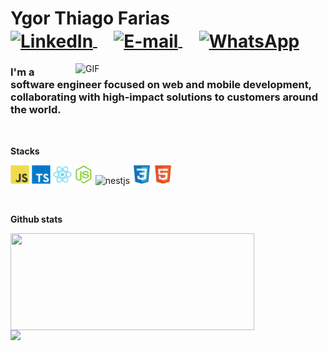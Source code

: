 <div >
 <h1>
   Ygor Thiago Farias
  <br />
  <a href="https://linkedin.com/in/ygorthiago" target="_blank">
    <img align="center" src="https://i.ibb.co/HHvw15g/linkedin-icon.png" alt="LinkedIn" height="20" width="20" />   
  </a>&nbsp;&nbsp;&nbsp;
  <a href="mailto:ygorthiagof@gmail.com" target="_blank">
    <img align="center" src="https://i.ibb.co/6DVQrFW/gmail-icon.png" alt="E-mail" height="20" width="20" />
  </a>&nbsp;&nbsp;&nbsp;
   <a href="https://api.whatsapp.com/send?phone=557191381383&lang=en" target="_blank">
    <img align="center" src="https://cdn-icons-png.flaticon.com/512/733/733585.png" alt="WhatsApp" height="20" width="20" />
  </a>

 </h1>


</div>


  <img align="right" alt="GIF" src="https://i.ibb.co/94gG3Jg/1616084522477.gif" width="400"/>  
  
  ### I'm a software engineer focused on web and mobile development, collaborating with high-impact solutions to customers around the world.

<br />

**Stacks** 
<p align="left">
<img src="https://raw.githubusercontent.com/devicons/devicon/master/icons/javascript/javascript-original.svg" alt="javascript" width="30" height="30"/>
<img src="https://raw.githubusercontent.com/devicons/devicon/master/icons/typescript/typescript-original.svg" alt="typescript" width="30" height="30"/>
<img src="https://raw.githubusercontent.com/devicons/devicon/master/icons/react/react-original.svg" alt="react" width="30" height="30"/>
<img src="https://raw.githubusercontent.com/devicons/devicon/master/icons/nodejs/nodejs-original.svg" alt="nodejs" width="30" height="30"/>
<img src="https://i.ibb.co/ctcXZyK/nestjs-logo-icon-169927.png" alt="nestjs"  width="60" height="30"/>
<img src="https://raw.githubusercontent.com/devicons/devicon/master/icons/css3/css3-original.svg" alt="css3"  width="30" height="30"/>
<img src="https://raw.githubusercontent.com/devicons/devicon/master/icons/html5/html5-original.svg" alt="html5"  width="30" height="30"/> 
 
</p>

<br />

 **Github stats**
  
  <img align="left" src="https://github-readme-stats.vercel.app/api/top-langs/?username=ygorthiago&layout=compact&theme=dark" width="390px" height="155px"/> 
  
  <img align="left" src="https://github-readme-stats.vercel.app/api?username=ygorthiago&show_icons=true&theme=dark&count_private=true" width="390px"/>

